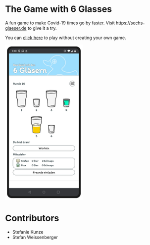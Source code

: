 # The Game with 6 Glasses

A fun game to make Covid-19 times go by faster. Visit https://sechs-glaeser.de to give it a try.

You can [click here](https://sechs-glaeser.de/max_trinkt!) to play without creating your own game.

<img src="img/img.png" width=250>

# Contributors

- Stefanie Kunze
- Stefan Weissenberger
